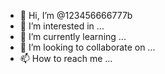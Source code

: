 - 👋 Hi, I’m @123456666777b
- 👀 I’m interested in ...
- 🌱 I’m currently learning ...
- 💞️ I’m looking to collaborate on ...
- 📫 How to reach me ...

<!---
123456666777b/123456666777b is a ✨ special ✨ repository because its `README.md` (this file) appears on your GitHub profile.
You can click the Preview link to take a look at your changes.
--->
